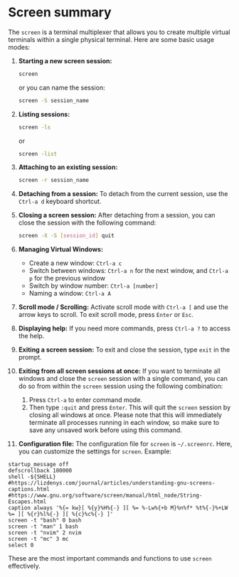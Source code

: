 # Screen summary

The `screen` is a terminal multiplexer that allows you to create multiple virtual terminals within a single physical terminal. Here are some basic usage modes:

1. **Starting a new screen session:**
   ```sh
   screen
   ```
   or you can name the session:
   ```sh
   screen -S session_name
   ```

2. **Listing sessions:**
   ```sh
   screen -ls
   ```
   or
   ```sh
   screen -list
   ```

3. **Attaching to an existing session:**
   ```sh
   screen -r session_name
   ```

4. **Detaching from a session:**
   To detach from the current session, use the `Ctrl-a d` keyboard shortcut.

5. **Closing a screen session:**
   After detaching from a session, you can close the session with the following command:
   ```sh
   screen -X -S [session_id] quit
   ```

6. **Managing Virtual Windows:**
   - Create a new window: `Ctrl-a c`
   - Switch between windows: `Ctrl-a n` for the next window, and `Ctrl-a p` for the previous window
   - Switch by window number: `Ctrl-a [number]`
   - Naming a window: `Ctrl-a A`

7. **Scroll mode / Scrolling:**
   Activate scroll mode with `Ctrl-a [` and use the arrow keys to scroll. To exit scroll mode, press `Enter` or `Esc`.

8. **Displaying help:**
   If you need more commands, press `Ctrl-a ?` to access the help.

9. **Exiting a screen session:**
   To exit and close the session, type `exit` in the prompt.

10. **Exiting from all screen sessions at once:**
   If you want to terminate all windows and close the `screen` session with a single command, you can do so from within the `screen` session using the following combination:
      1. Press `Ctrl-a` to enter command mode.
      2. Then type `:quit` and press `Enter`.
   This will quit the `screen` session by closing all windows at once. Please note that this will immediately terminate all processes running in each window, so make sure to save any unsaved work before using this command.

11. **Configuration file:**
   The configuration file for `screen` is `~/.screenrc`. Here, you can customize the settings for `screen`.
   Example:
   ```text
   startup_message off
   defscrollback 100000
   shell -${SHELL}
   #https://lizdenys.com/journal/articles/understanding-gnu-screens-captions.html
   #https://www.gnu.org/software/screen/manual/html_node/String-Escapes.html
   caption always '%{= kw}[ %{y}%H%{-} ][ %= %-Lw%{+b M}%n%f* %t%{-}%+LW %= ][ %{r}%l%{-} ][ %{c}%c%{-} ]'
   screen -t "bash" 0 bash
   screen -t "man" 1 bash
   screen -t "nvim" 2 nvim
   screen -t "mc" 3 mc
   select 0
   ```

These are the most important commands and functions to use `screen` effectively.
